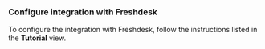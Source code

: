 ### Configure integration with Freshdesk

To configure the integration with Freshdesk, follow the instructions listed in the **Tutorial** view.
